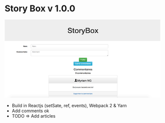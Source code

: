 # Story Box v 1.0.0

![](./img/storyBox.png)


* Build in Reactjs (setSate, ref, events), Webpack 2 & Yarn
* Add comments ok
* TODO => Add articles 